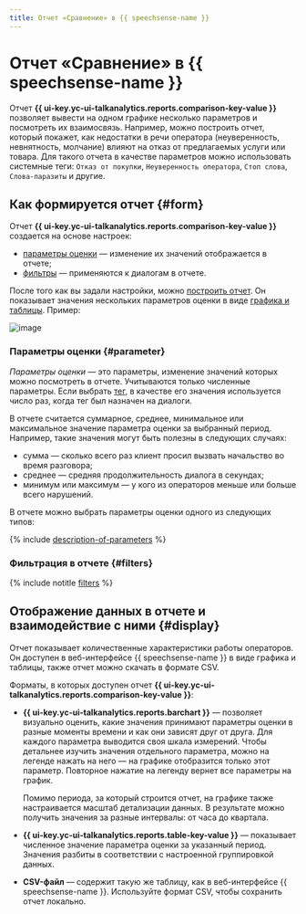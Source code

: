 ```yaml
---
title: Отчет «Сравнение» в {{ speechsense-name }}
---
```


# Отчет «Сравнение» в {{ speechsense-name }}

Отчет **{{ ui-key.yc-ui-talkanalytics.reports.comparison-key-value }}** позволяет вывести на одном графике несколько параметров и посмотреть их взаимосвязь. Например, можно построить отчет, который покажет, как недостатки в речи оператора (неуверенность, невнятность, молчание) влияют на отказ от предлагаемых услуги или товара. Для такого отчета в качестве параметров можно использовать системные теги: `Отказ от покупки`, `Неуверенность оператора`, `Стоп слова`, `Слова-паразиты` и другие.

## Как формируется отчет {#form}

Отчет **{{ ui-key.yc-ui-talkanalytics.reports.comparison-key-value }}** создается на основе настроек:

* [параметры оценки](#parameter) — изменение их значений отображается в отчете;
* [фильтры](#filters) — применяются к диалогам в отчете.

После того как вы задали настройки, можно [построить отчет](../../operations/data/manage-reports.md#build-a-comparison-report). Он показывает значения нескольких параметров оценки в виде [графика и таблицы](#display). Пример:

![image](../../../_assets/speechsense/comparison_report.png)


### Параметры оценки {#parameter}

_Параметры оценки_ — это параметры, изменение значений которых можно посмотреть в отчете. Учитываются только численные параметры. Если выбрать [тег](../tags.md), в качестве его значения используется число раз, когда тег был назначен на диалоги.

В отчете считается суммарное, среднее, минимальное или максимальное значение параметра оценки за выбранный период. Например, такие значения могут быть полезны в следующих случаях:

* сумма — сколько всего раз клиент просил вызвать начальство во время разговора;
* среднее — средняя продолжительность диалога в секундах;
* минимум или максимум — у кого из операторов меньше или больше всего нарушений.

В отчете можно выбрать параметры оценки одного из следующих типов:

{% include [description-of-parameters](../../../_includes/speechsense/reports/parameters.md) %}

### Фильтрация в отчете {#filters}

{% include notitle [filters](../../../_includes/speechsense/reports/filters.md) %}

## Отображение данных в отчете и взаимодействие с ними {#display}

Отчет показывает количественные характеристики работы операторов. Он доступен в веб-интерфейсе {{ speechsense-name }} в виде графика и таблицы, также отчет можно скачать в формате CSV.

Форматы, в которых доступен отчет **{{ ui-key.yc-ui-talkanalytics.reports.comparison-key-value }}**:

* **{{ ui-key.yc-ui-talkanalytics.reports.barchart }}** — позволяет визуально оценить, какие значения принимают параметры оценки в разные моменты времени и как они зависят друг от друга. Для каждого параметра выводится своя шкала измерений. Чтобы детальнее изучить значения отдельного параметра, можно на легенде нажать на него — на графике отобразится только этот параметр. Повторное нажатие на легенду вернет все параметры на график.

    Помимо периода, за который строится отчет, на графике также настраивается масштаб детализации данных. В результате можно получить значения за разные интервалы: от часа до квартала.

* **{{ ui-key.yc-ui-talkanalytics.reports.table-key-value }}** — показывает численное значение параметра оценки за указанный период. Значения разбиты в соответствии с настроенной группировкой данных.
* **CSV-файл** — содержит такую же таблицу, как в веб-интерфейсе {{ speechsense-name }}. Используйте формат CSV, чтобы сохранить отчет локально.
